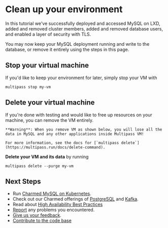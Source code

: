 # Clean up your environment

In this tutorial we've successfully deployed and accessed MySQL on LXD, added and removed cluster members, added and removed database users, and enabled a layer of security with TLS.

You may now keep your MySQL deployment running and write to the database, or remove it entirely using the steps in this page.

## Stop your virtual machine
If you'd like to keep your environment for later, simply stop your VM with
```shell
multipass stop my-vm
```

## Delete your virtual machine
If you're done with testing and would like to free up resources on your machine, you can remove the VM entirely.

```{caution}
**Warning**: When you remove VM as shown below, you will lose all the data in MySQL and any other applications inside Multipass VM! 

For more information, see the docs for [`multipass delete`](https://multipass.run/docs/delete-command).
```

**Delete your VM and its data** by running
```shell
multipass delete --purge my-vm
```

## Next Steps

- Run [Charmed MySQL on Kubernetes](https://github.com/canonical/mysql-k8s-operator).
- Check out our Charmed offerings of [PostgreSQL](https://charmhub.io/postgresql?channel=14) and [Kafka](https://charmhub.io/kafka?channel=edge).
- Read about [High Availability Best Practices](https://canonical.com/blog/database-high-availability)
- [Report](https://github.com/canonical/mysql-operator/issues) any problems you encountered.
- [Give us your feedback](/reference/contacts).
- [Contribute to the code base](https://github.com/canonical/mysql-operator)

